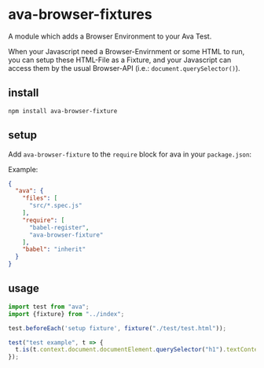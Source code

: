 # ava-browser-fixtures

A module which adds a Browser Environment to your Ava Test.

When your Javascript need a Browser-Envirnment or some HTML to run, you can setup
these HTML-File as a Fixture, and your Javascript can access them by the usual
Browser-API (i.e.: `document.querySelector()`).

## install

```
npm install ava-browser-fixture
```

## setup

Add `ava-browser-fixture` to the `require` block for ava in your `package.json`:

Example:

```json
{
  "ava": {
    "files": [
      "src/*.spec.js"
    ],
    "require": [
      "babel-register",
      "ava-browser-fixture"
    ],
    "babel": "inherit"
  }
}
```

## usage

```javascript
import test from "ava";
import {fixture} from "../index";

test.beforeEach('setup fixture', fixture("./test/test.html"));

test("test example", t => {
  t.is(t.context.document.documentElement.querySelector("h1").textContent, "Hello Test");
});
```

